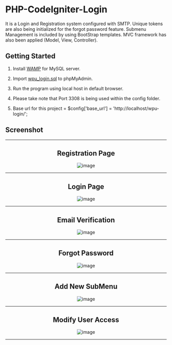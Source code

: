 # PHP-CodeIgniter-Login
It is a Login and Registration system configured with SMTP. Unique tokens are also being initialized for the forgot password feature. Submenu Management is included by using BootStrap templates. MVC framework has also been applied (Model, View, Controller).

## Getting Started
1. Install  [WAMP](https://www.wampserver.com/en/download-wampserver-64bits/) for MySQL server.

2. Import  [wpu_login.sql](/PHP-CodeIgniter-Login/wpu-login/sql/wpu_login.sql) to phpMyAdmin. 

3. Run the program using local host in default browser.

4. Please take note that Port 3308 is being used within the config folder.

5. Base url for this project = $config['base_url'] = 'http://localhost/wpu-login/';

## Screenshot 

-----

<div align="center">
  <h2>Registration Page</h2>
<img src="images/homepage.png" alt="image">
</div>

-----

<div align="center">
  <h2>Login Page</h2>
<img src="images/login.PNG" alt="image">
</div>

-----

<div align="center">
  <h2>Email Verification</h2>
<img src="images/user.PNG" alt="image">
</div>

-----

<div align="center">
  <h2>Forgot Password</h2>
<img src="images/menu.PNG" alt="image">
</div>

-----

<div align="center">
  <h2>Add New SubMenu</h2>
<img src="images/cart.PNG" alt="image">
</div>

-----

<div align="center">
  <h2>Modify User Access</h2>
<img src="images/scheckout.PNG" alt="image">
</div>

-----



